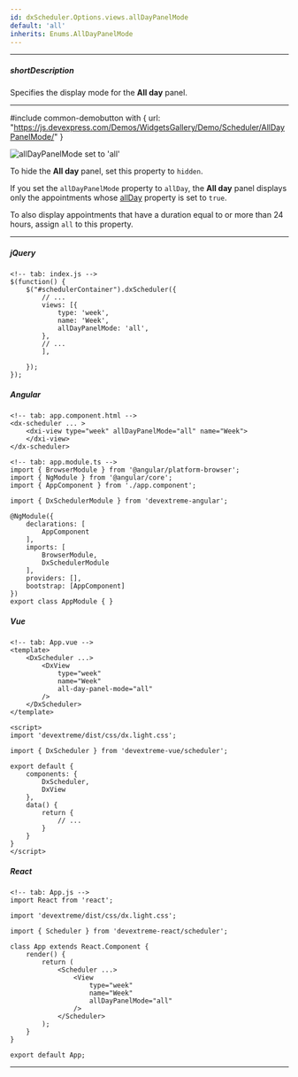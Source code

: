 ```yaml
---
id: dxScheduler.Options.views.allDayPanelMode
default: 'all'
inherits: Enums.AllDayPanelMode
---
```

---
##### shortDescription
Specifies the display mode for the **All day** panel.

---
#include common-demobutton with {
    url: "https://js.devexpress.com/Demos/WidgetsGallery/Demo/Scheduler/AllDayPanelMode/"
}

![allDayPanelMode set to 'all'](/images/Scheduler/scheduler-all-day-panel-mode.png)

To hide the **All day** panel, set this property to `hidden`. 

If you set the `allDayPanelMode` property to `allDay`, the **All day** panel displays only the appointments whose [allDay](/Documentation/ApiReference/UI_Components/dxScheduler/Interfaces/dxSchedulerAppointment/#allDay) property is set to `true`.

To also display appointments that have a duration equal to or more than 24 hours, assign `all` to this property.

---
##### jQuery

    <!-- tab: index.js -->
    $(function() {
        $("#schedulerContainer").dxScheduler({
            // ...
            views: [{
                type: 'week',
                name: 'Week',
                allDayPanelMode: 'all',
            }, 
            // ...
            ],            
            
        });
    });

##### Angular

    <!-- tab: app.component.html -->
    <dx-scheduler ... >
        <dxi-view type="week" allDayPanelMode="all" name="Week">
        </dxi-view>
    </dx-scheduler>

    <!-- tab: app.module.ts -->
    import { BrowserModule } from '@angular/platform-browser';
    import { NgModule } from '@angular/core';
    import { AppComponent } from './app.component';

    import { DxSchedulerModule } from 'devextreme-angular';

    @NgModule({
        declarations: [
            AppComponent
        ],
        imports: [
            BrowserModule,
            DxSchedulerModule
        ],
        providers: [],
        bootstrap: [AppComponent]
    })
    export class AppModule { }

##### Vue

    <!-- tab: App.vue -->
    <template>
        <DxScheduler ...>
            <DxView
                type="week"
                name="Week"
                all-day-panel-mode="all"
            />
        </DxScheduler>
    </template>

    <script>
    import 'devextreme/dist/css/dx.light.css';

    import { DxScheduler } from 'devextreme-vue/scheduler';

    export default {
        components: {
            DxScheduler,
            DxView
        },
        data() {
            return {
                // ...
            }
        }
    }
    </script>

##### React

    <!-- tab: App.js -->
    import React from 'react';

    import 'devextreme/dist/css/dx.light.css';

    import { Scheduler } from 'devextreme-react/scheduler';

    class App extends React.Component {
        render() {
            return (
                <Scheduler ...>
                    <View
                        type="week"
                        name="Week"
                        allDayPanelMode="all"
                    />                    
                </Scheduler>
            );
        }
    }

    export default App;

---